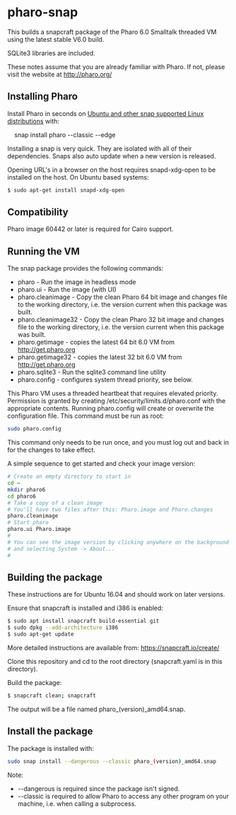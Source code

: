 # pharo-snap

This builds a snapcraft package of the Pharo 6.0 Smalltalk threaded VM using the latest stable V6.0 build.

SQLite3 libraries are included.

These notes assume that you are already familiar with Pharo.  If not, please visit the website at http://pharo.org/

## Installing Pharo

Install Pharo in seconds on [Ubuntu and other snap supported Linux distributions](https://snapcraft.io/docs/core/install) with:

    snap install pharo --classic --edge

Installing a snap is very quick. They are isolated with all of their dependencies. Snaps also auto update when a new version is released.

Opening URL's in a browser on the host requires snapd-xdg-open to be installed on the host.  On Ubuntu based systems:

```bash
$ sudo apt-get install snapd-xdg-open
```

## Compatibility

Pharo image 60442 or later is required for Cairo support.


## Running the VM

The snap package provides the following commands:

* pharo - Run the image in headless mode
* pharo.ui - Run the image (with UI)
* pharo.cleanimage - Copy the clean Pharo 64 bit image and changes file to the working directory, i.e. the version current when this package was built.
* pharo.cleanimage32 - Copy the clean Pharo 32 bit image and changes file to the working directory, i.e. the version current when this package was built.
* pharo.getimage - copies the latest 64 bit 6.0 VM from http://get.pharo.org
* pharo.getimage32 - copies the latest 32 bit 6.0 VM from http://get.pharo.org
* pharo.sqlite3 - Run the sqlite3 command line utility
* pharo.config - configures system thread priority, see below.

This Pharo VM uses a threaded heartbeat that requires elevated priority.
Permission is granted by creating /etc/security/limits.d/pharo.conf
with the appropriate contents.  Running pharo.config will create or
overwrite the configuration file.  This command must be run as root:

```bash
sudo pharo.config
```

This command only needs to be run once, and you must log out and 
back in for the changes to take effect.

A simple sequence to get started and check your image version:

```bash
# Create an empty directory to start in
cd ~
mkdir pharo6
cd pharo6
# Take a copy of a clean image
# You'll have two files after this: Pharo.image and Pharo.changes
pharo.cleanimage
# Start pharo
pharo.ui Pharo.image
#
# You can see the image version by clicking anywhere on the background
# and selecting System -> About...
#
```


## Building the package

These instructions are for Ubuntu 16.04 and should work on later versions.

Ensure that snapcraft is installed and i386 is enabled:

```bash
$ sudo apt install snapcraft build-essential git
$ sudo dpkg --add-architecture i386
$ sudo apt-get update
```

More detailed instructions are available from: https://snapcraft.io/create/

Clone this repository and cd to the root directory (snapcraft.yaml is in this directory).

Build the package:

```bash
$ snapcraft clean; snapcraft
```

The output will be a file named pharo_(version)_amd64.snap.


## Install the package

The package is installed with:

```bash
sudo snap install --dangerous --classic pharo_(version)_amd64.snap
```

Note:

* --dangerous is required since the package isn't signed.
* --classic is required to allow Pharo to access any other program on your machine, i.e. when calling a subprocess.


